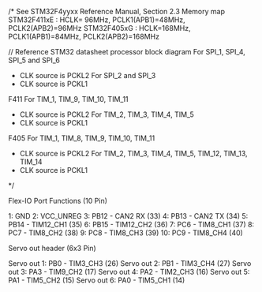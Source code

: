 /* See STM32F4yyxx Reference Manual, Section 2.3 Memory map
STM32F411xE   : HCLK= 96MHz, PCLK1(APB1)=48MHz, PCLK2(APB2)=96MHz
STM32F405xG   : HCLK=168MHz, PCLK1(APB1)=84MHz, PCLK2(APB2)=168MHz

// Reference STM32 datasheet processor block diagram
For SPI_1, SPI_4, SPI_5 and SPI_6
  - CLK source is PCKL2
For SPI_2 and SPI_3
  - CLK source is PCKL1

F411
For TIM_1, TIM_9, TIM_10, TIM_11
  - CLK source is PCKL2
For TIM_2, TIM_3, TIM_4, TIM_5
  - CLK source is PCKL1

F405
For TIM_1, TIM_8, TIM_9, TIM_10, TIM_11
  - CLK source is PCKL2
For TIM_2, TIM_3, TIM_4, TIM_5, TIM_12, TIM_13, TIM_14
  - CLK source is PCKL1

*/

Flex-IO Port Functions (10 Pin)

1:  GND
2:  VCC_UNREG
3:  PB12 - CAN2 RX (33)
4:  PB13 - CAN2 TX (34)
5:  PB14 - TIM12_CH1 (35)
6:  PB15 - TIM12_CH2 (36)
7:  PC6  - TIM8_CH1 (37)
8:  PC7  - TIM8_CH2 (38)
9:  PC8  - TIM8_CH3 (39)
10: PC9  - TIM8_CH4 (40)

Servo out header (6x3 Pin)

Servo out 1: PB0 - TIM3_CH3 (26)
Servo out 2: PB1 - TIM3_CH4 (27)
Servo out 3: PA3 - TIM9_CH2 (17)
Servo out 4: PA2 - TIM2_CH3 (16)
Servo out 5: PA1 - TIM5_CH2 (15)
Servo out 6: PA0 - TIM5_CH1 (14)
